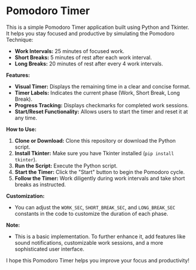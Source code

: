 # Pomodoro Timer

This is a simple Pomodoro Timer application built using Python and Tkinter. It helps you stay focused and productive by simulating the Pomodoro Technique:

* **Work Intervals:** 25 minutes of focused work.
* **Short Breaks:** 5 minutes of rest after each work interval.
* **Long Breaks:** 20 minutes of rest after every 4 work intervals.

**Features:**

* **Visual Timer:** Displays the remaining time in a clear and concise format.
* **Timer Labels:** Indicates the current phase (Work, Short Break, Long Break).
* **Progress Tracking:** Displays checkmarks for completed work sessions.
* **Start/Reset Functionality:** Allows users to start the timer and reset it at any time.

**How to Use:**

1. **Clone or Download:** Clone this repository or download the Python script.
2. **Install Tkinter:** Make sure you have Tkinter installed (`pip install tkinter`).
3. **Run the Script:** Execute the Python script.
4. **Start the Timer:** Click the "Start" button to begin the Pomodoro cycle.
5. **Follow the Timer:** Work diligently during work intervals and take short breaks as instructed.

**Customization:**

* You can adjust the `WORK_SEC`, `SHORT_BREAK_SEC`, and `LONG_BREAK_SEC` constants in the code to customize the duration of each phase.

**Note:**

* This is a basic implementation. To further enhance it,  add features like sound notifications, customizable work sessions, and a more sophisticated user interface.

I hope this Pomodoro Timer helps you improve your focus and productivity!

